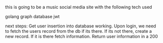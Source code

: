 this is going to be a music social media site with the following tech used


golang
graph database
jwt


next steps: 
Get user insertion into database working. Upon login, we need to fetch the users record from the db if its there.
If its not there, create a new record. If it is there fetch information. Return user information in a 200




